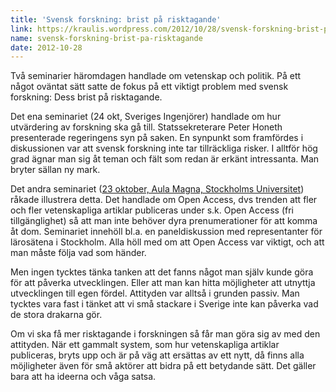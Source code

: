 ```yaml
---
title: 'Svensk forskning: brist på risktagande'
link: https://kraulis.wordpress.com/2012/10/28/svensk-forskning-brist-pa-risktagande/
name: svensk-forskning-brist-pa-risktagande
date: 2012-10-28
---
```

Två seminarier häromdagen handlade om vetenskap och politik. På ett något oväntat sätt satte de fokus på ett viktigt problem med svensk forskning: Dess brist på risktagande.

Det ena seminariet (24 okt, Sveriges Ingenjörer) handlade om hur utvärdering av forskning ska gå till. Statssekreterare Peter Honeth presenterade regeringens syn på saken. En synpunkt som framfördes i diskussionen var att svensk forskning inte tar tillräckliga risker. I alltför hög grad ägnar man sig åt teman och fält som redan är erkänt intressanta. Man bryter sällan ny mark.

Det andra seminariet ([23 oktober, Aula Magna, Stockholms Universitet](http://www.sub.su.se/aktuellt/konferenser-och-evenemang/stockholm-open-access-week-2012.aspx)) råkade illustrera detta. Det handlade om Open Access, dvs trenden att fler och fler vetenskapliga artiklar publiceras under s.k. Open Access (fri tillgänglighet) så att man inte behöver dyra prenumerationer för att komma åt dom. Seminariet innehöll bl.a. en paneldiskussion med representanter för lärosätena i Stockholm. Alla höll med om att Open Access var viktigt, och att man måste följa vad som händer.

Men ingen tycktes tänka tanken att det fanns något man själv kunde göra för att påverka utvecklingen. Eller att man kan hitta möjligheter att utnyttja utvecklingen till egen fördel. Attityden var alltså i grunden passiv. Man tycktes vara fast i tänket att vi små stackare i Sverige inte kan påverka vad de stora drakarna gör.

Om vi ska få mer risktagande i forskningen så får man göra sig av med den attityden. När ett gammalt system, som hur vetenskapliga artiklar publiceras, bryts upp och är på väg att ersättas av ett nytt, då finns alla möjligheter även för små aktörer att bidra på ett betydande sätt. Det gäller bara att ha ideerna och våga satsa.

